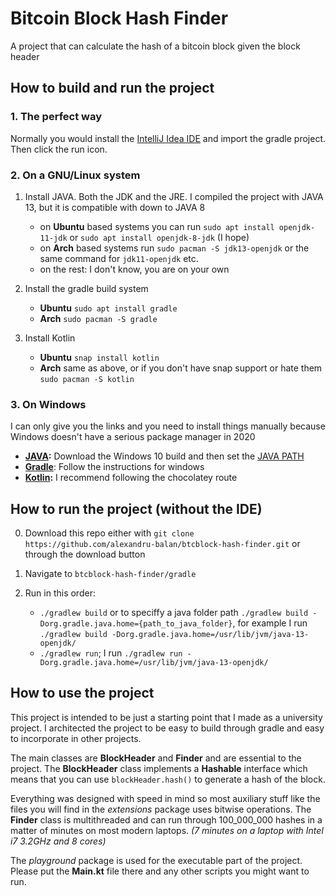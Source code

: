 # Bitcoin Block Hash Finder
A project that can calculate the hash of a bitcoin block given the block header

## How to build and run the project

### 1. The perfect way
Normally you would install the [IntelliJ Idea IDE](https://www.jetbrains.com/idea/download/index.html) and import the gradle project. Then click the run icon.

### 2. On a GNU/Linux system

1. Install JAVA. Both the JDK and the JRE. I compiled the project with JAVA 13, but it is compatible with down to JAVA 8
   
   - on **Ubuntu** based systems you can run `sudo apt install openjdk-11-jdk` or `sudo apt install openjdk-8-jdk` (I hope)
   - on **Arch** based systems run `sudo pacman -S jdk13-openjdk` or the same command for `jdk11-openjdk` etc.
   - on the rest: I don't know, you are on your own

2. Install the gradle build system
   
   - **Ubuntu** `sudo apt install gradle`
   - **Arch** `sudo pacman -S gradle`
   
3. Install Kotlin

   - **Ubuntu**  `snap install kotlin`
   - **Arch** same as above, or if you don't have snap support or hate them `sudo pacman -S kotlin`
   
### 3. On Windows

I can only give you the links and you need to install things manually because Windows doesn't have a serious package manager in 2020

- **[JAVA](https://jdk.java.net/java-se-ri/13):** Download the Windows 10 build and then set the [JAVA PATH](https://confluence.atlassian.com/doc/setting-the-java_home-variable-in-windows-8895.html)
- **[Gradle](https://gradle.org/install/)**: Follow the instructions for windows
- **[Kotlin](https://kotlinlang.org/docs/tutorials/command-line.html):** I recommend following the chocolatey route

## How to run the project (without the IDE)

0. Download this repo either with `git clone https://github.com/alexandru-balan/btcblock-hash-finder.git` or through the download button

1. Navigate to `btcblock-hash-finder/gradle`

2. Run in this order:
   - `./gradlew build` or to speciffy a java folder path `./gradlew build -Dorg.gradle.java.home={path_to_java_folder}`, for example I run `./gradlew build -Dorg.gradle.java.home=/usr/lib/jvm/java-13-openjdk/`
   - `./gradlew run`; I run `./gradlew run -Dorg.gradle.java.home=/usr/lib/jvm/java-13-openjdk/`
   
## How to use the project

This project is intended to be just a starting point that I made as a university project. I architected the project to be easy to build through gradle and easy to incorporate in other projects.

The main classes are **BlockHeader** and **Finder** and are essential to the project. The **BlockHeader** class implements a **Hashable** interface which means that you can use `blockHeader.hash()` to generate a hash of the block. 

Everything was designed with speed in mind so most auxiliary stuff like the files you will find in the *extensions* package uses bitwise operations. The **Finder** class is multithreaded and can run through 100_000_000 hashes in a matter of minutes on most modern laptops. *(7 minutes on a laptop with Intel i7 3.2GHz and 8 cores)*

The *playground* package is used for the executable part of the project. Please put the **Main.kt** file there and any other scripts you might want to run.
